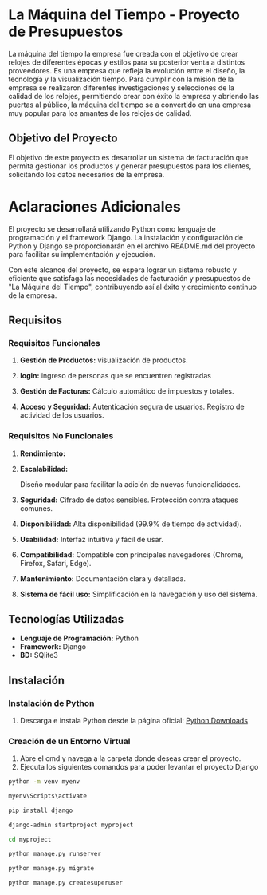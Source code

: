 # La Máquina del Tiempo - Proyecto de Presupuestos

La máquina del tiempo
la empresa fue creada con el objetivo de crear relojes de diferentes épocas y estilos para su
posterior venta a distintos proveedores.
Es una empresa que refleja la evolución entre el diseño, la tecnología y la visualización tiempo.
Para cumplir con la misión de la empresa se realizaron diferentes investigaciones y selecciones de la calidad de los relojes, permitiendo crear con éxito la empresa y abriendo las puertas al público, la máquina del tiempo se a convertido en una empresa muy popular para los amantes de los
relojes de calidad.

## Objetivo del Proyecto

El objetivo de este proyecto es desarrollar un sistema de facturación que permita gestionar los productos y generar presupuestos para los clientes, solicitando los datos necesarios de la empresa.

# Aclaraciones Adicionales

El proyecto se desarrollará utilizando Python como lenguaje de programación y el framework Django. La instalación y configuración de Python y Django se proporcionarán en el archivo README.md del proyecto para facilitar su implementación y ejecución.

Con este alcance del proyecto, se espera lograr un sistema robusto y eficiente que satisfaga las necesidades de facturación y presupuestos de "La Máquina del Tiempo", contribuyendo así al éxito y crecimiento continuo de la empresa.


## Requisitos

### Requisitos Funcionales

1. **Gestión de Productos:**
     visualización de productos.
   
2. **login:**
     ingreso de personas que se encuentren registradas 

3. **Gestión de Facturas:**
     Cálculo automático de impuestos y totales.

5. **Acceso y Seguridad:**
     Autenticación segura de usuarios.
     Registro de actividad de los usuarios.

### Requisitos No Funcionales

1. **Rendimiento:**
   

2. **Escalabilidad:**
   
     Diseño modular para facilitar la adición de nuevas funcionalidades.

3. **Seguridad:**
     Cifrado de datos sensibles.
     Protección contra ataques comunes.

4. **Disponibilidad:**
     Alta disponibilidad (99.9% de tiempo de actividad).
     

5. **Usabilidad:**
     Interfaz intuitiva y fácil de usar.

6. **Compatibilidad:**
     Compatible con principales navegadores (Chrome, Firefox, Safari, Edge).
   
8. **Mantenimiento:**
     Documentación clara y detallada.
   
9. **Sistema de fácil uso:**
     Simplificación en la navegación y uso del sistema.

## Tecnologías Utilizadas

- **Lenguaje de Programación:** Python
- **Framework:** Django
-  **BD:** SQlite3

## Instalación

### Instalación de Python

1. Descarga e instala Python desde la página oficial: [Python Downloads](https://www.python.org/downloads/)

### Creación de un Entorno Virtual

1. Abre el cmd y navega a la carpeta donde deseas crear el proyecto.
2. Ejecuta los siguientes comandos para poder levantar el proyecto Django

```bash
python -m venv myenv

myenv\Scripts\activate

pip install django

django-admin startproject myproject

cd myproject

python manage.py runserver

python manage.py migrate

python manage.py createsuperuser
